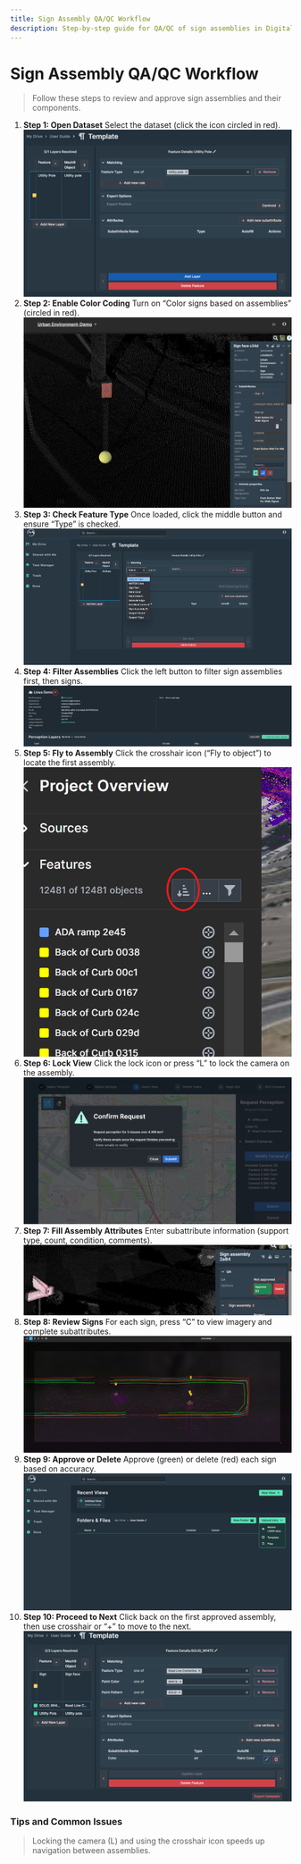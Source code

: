 ```yaml
---
title: Sign Assembly QA/QC Workflow
description: Step-by-step guide for QA/QC of sign assemblies in Digital Surveyor
---
```


# Sign Assembly QA/QC Workflow

> Follow these steps to review and approve sign assemblies and their components.

1.  **Step 1: Open Dataset**
    Select the dataset (click the icon circled in red).
    ![Open dataset icon](/contents/images/image58.png)
2.  **Step 2: Enable Color Coding**
    Turn on “Color signs based on assemblies” (circled in red).
    ![Color signs based on assemblies](/contents/images/image59.png)
3.  **Step 3: Check Feature Type**
    Once loaded, click the middle button and ensure “Type” is checked.
    ![Ensure Type is checked](/contents/images/image60.png)
4.  **Step 4: Filter Assemblies**
    Click the left button to filter sign assemblies first, then signs.
    ![Filter sign assemblies and signs](/contents/images/image61.png)
5.  **Step 5: Fly to Assembly**
    Click the crosshair icon (“Fly to object”) to locate the first assembly.
    ![Fly to object icon](/contents/images/image62.png)
6.  **Step 6: Lock View**
    Click the lock icon or press “L” to lock the camera on the assembly.
    ![Lock camera icon](/contents/images/image63.png)
7.  **Step 7: Fill Assembly Attributes**
    Enter subattribute information (support type, count, condition, comments).
    ![Fill subattribute information](/contents/images/image64.png)
8.  **Step 8: Review Signs**
    For each sign, press “C” to view imagery and complete subattributes.
    ![Review sign imagery](/contents/images/image65.png)
9.  **Step 9: Approve or Delete**
    Approve (green) or delete (red) each sign based on accuracy.
    ![Approve or delete sign](/contents/images/image66.png)
10. **Step 10: Proceed to Next**
    Click back on the first approved assembly, then use crosshair or “+” to move to the next.
    ![Navigate to next assembly](/contents/images/image67.png)

### Tips and Common Issues

> Locking the camera (L) and using the crosshair icon speeds up navigation between assemblies.

<!-- List common sign assembly issues and resolutions here -->
